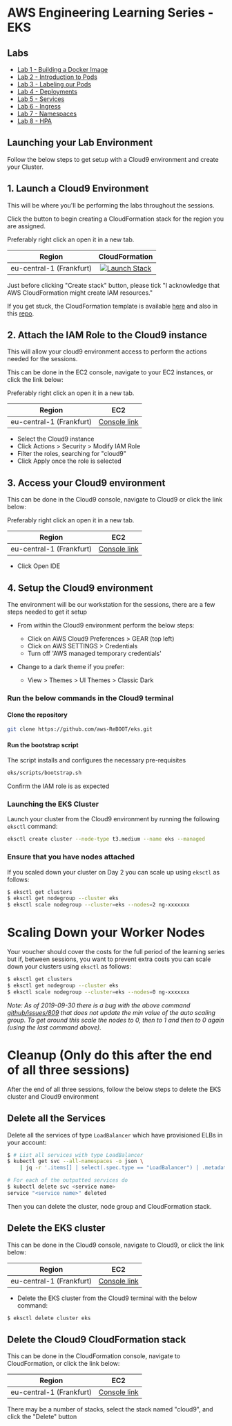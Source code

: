 # AWS Engineering Learning Series - EKS
## Labs

- [Lab 1 - Building a Docker Image](./labs/01-docker)
- [Lab 2 - Introduction to Pods](./labs/02-pods)
- [Lab 3 - Labeling our Pods](./labs/03-labels)
- [Lab 4 - Deployments](./labs/04-deployments)
- [Lab 5 - Services](./labs/05-services)
- [Lab 6 - Ingress](./labs/06-Ingress)
- [Lab 7 - Namespaces](./labs/07-namespaces)
- [Lab 8 - HPA](./labs/08-hpa)


## Launching your Lab Environment

Follow the below steps to get setup with a Cloud9 environment and create your Cluster.

## 1. Launch a Cloud9 Environment

This will be where you'll be performing the labs throughout the sessions.

Click the button to begin creating a CloudFormation stack for the region you are assigned.

Preferably right click an open it in a new tab.

| Region          | CloudFormation     |
| --------------- |:------------------:|
| eu-central-1 (Frankfurt)       | [![Launch Stack]([https://s3.amazonaws.com/cloudformation-examples/cloudformation-launch-stack.png)](https://console.aws.amazon.com/cloudformation/home?region=us-east-1#/stacks/create/review?stackName=cloud9&templateURL=https://awsrebooteks.s3.us-east-1.amazonaws.com/cloud9-template.yaml](https://awsrebooteks.s3.us-east-1.amazonaws.com/cfn.yml?response-content-disposition=inline&X-Amz-Security-Token=IQoJb3JpZ2luX2VjEEgaCXVzLWVhc3QtMSJHMEUCIQCDG9EIFg0MTA%2BQXAdMvKlwO4C2lQPzndZizBybr2%2B1oQIgLgmEvv3j3n%2BG15ayztV2mjX7ZqKsRTjXckJSUIxQLmsq5QIIcRAAGgw4MjM5MTk1NzYzODEiDII7nMjXdjE2tXkoFSrCArGPSgacKgjgTzxgSW%2F6ddWgIA2Rz%2BuevMZt7MRuChd%2BHVN1sJretUKi6sufvLVHmZNMLXGoQfTY5JcquEjOK2FfXAdNjT2QFvIHFkGQh7gn%2BslGNN%2B4gAHgUGpyI3Smuisq0V5PLrNUFFuAz4OY9RDZ8FpotXx00HzD3qUOUm6lWlu6i7l9ks9BANRZP0CBWBlrcWIL%2F%2B4IzKB1s9om0Exi9%2BDdJCy91QcVeDO0wBl6CHkTvW4O%2FTlip9%2BAkNf3T5XrRIDXSwakn8273cU6pd18D3F2X%2Fpb%2BSlUWp69vewrMoVMBWomHda2gZIpBaPDaZZTeZDssZZPa14BMW64mraOeRfYD%2FhniN%2FC8jtxiYbbsPCVuRMSSY3sgZS%2FXRs5NJUiwBnsGt30klLe4%2FcL5OP4Byk3988s5UgkQt6e%2FKXzGuwwgtOcowY6hwLsd0g%2BkVjucBYJP%2FQdtW99p%2ByAsYbXdRs4UOD%2B0Bsn1%2Fj%2BXZfN%2FZBRnWXcIJ7nEu9yFMFWTifUTbXXVajqFgCnRDf5SjVQSN3dSOSc3IK5POuCX5hQ6s6f77ALY2IyswbMJmHfWtbu2UdxXnlBQVzbuGA4nBBsad0dFQyEajnQFHDwplM3%2BFv89DPAjG%2Bk4lLVmlBPkI5uxf%2BeikjbD95tSw1lJZkDveVm3hjpELbul1Om3q%2Biuht1UaX9N8dC%2B3WWwmAfTqGQ4lpjP9VA6d%2Bf0VqUCBG3ihjNsEC4RJzjIfGIj1POjLd2oya17%2BkSQA9Hi7t8%2BRXpBiBtIOh3K275kCa2c3fG%2FA%3D%3D&X-Amz-Algorithm=AWS4-HMAC-SHA256&X-Amz-Date=20230519T075125Z&X-Amz-SignedHeaders=host&X-Amz-Expires=43200&X-Amz-Credential=ASIA37VLPAU6ZIMP6W5F%2F20230519%2Fus-east-1%2Fs3%2Faws4_request&X-Amz-Signature=a614a83e048fca14fcade561f757cc1748fa00d19c1b58c6aa3cfa859fa0c2f5)) |


Just before clicking "Create stack" button, please tick "I acknowledge that AWS CloudFormation might create IAM resources."

If you get stuck, the CloudFormation template is available [here](https://els-eks2020.s3-eu-west-1.amazonaws.com/cloud9-template.yaml) and also in this [repo](./cloudformation/cloud9-template.yaml).

## 2. Attach the IAM Role to the Cloud9 instance

This will allow your cloud9 environment access to perform the actions needed for the sessions.

This can be done in the EC2 console, navigate to your EC2 instances, or click the link below:

Preferably right click an open it in a new tab.

| Region          | EC2     |
| --------------- |:------------------:|
| eu-central-1 (Frankfurt)       | [Console link](https://eu-central-1.console.aws.amazon.com/ec2/v2/home?region=eu-central-1#Instances:tag:Name=cloud9;sort=instanceState) |


 * Select the Cloud9 instance
 * Click Actions > Security > Modify IAM Role
 * Filter the roles, searching for "cloud9"
 * Click Apply once the role is selected

## 3. Access your Cloud9 environment

This can be done in the Cloud9 console, navigate to Cloud9 or click the link below:

Preferably right click an open it in a new tab.


| Region          | EC2     |
| --------------- |:------------------:|
| eu-central-1 (Frankfurt)       | [Console link](https://eu-central-1.console.aws.amazon.com/cloud9/home?region=eu-central-1) |

 * Click Open IDE

## 4. Setup the Cloud9 environment

The environment will be our workstation for the sessions, there are a few steps needed to get it setup

* From within the Cloud9 environment perform the below steps:

  * Click on AWS Cloud9 Preferences > GEAR (top left) 
  * Click on AWS SETTINGS > Credentials
  * Turn off 'AWS managed temporary credentials'

* Change to a dark theme if you prefer:

  * View > Themes > UI Themes > Classic Dark

### Run the below commands in the Cloud9 terminal

#### Clone the repository

```bash
git clone https://github.com/aws-ReBOOT/eks.git
```

#### Run the bootstrap script

The script installs and configures the necessary pre-requisites

```bash
eks/scripts/bootstrap.sh
```

Confirm the IAM role is as expected

### Launching the EKS Cluster

Launch your cluster from the Cloud9 environment by running the following `eksctl` command:

```bash
eksctl create cluster --node-type t3.medium --name eks --managed
```

### Ensure that you have nodes attached

If you scaled down your cluster on Day 2 you can scale up using `eksctl` as follows:

```bash
$ eksctl get clusters
$ eksctl get nodegroup --cluster eks
$ eksctl scale nodegroup --cluster=eks --nodes=2 ng-xxxxxxx
```

# Scaling Down your Worker Nodes

Your voucher should cover the costs for the full period of the learning series but if, between sessions, you want to
prevent extra costs you can scale down your clusters using `eksctl` as follows:

```bash
$ eksctl get clusters
$ eksctl get nodegroup --cluster eks
$ eksctl scale nodegroup --cluster=eks --nodes=0 ng-xxxxxxx
```

_Note: As of 2019-09-30 there is a bug with the above command [github/issues/809](https://github.com/weaveworks/eksctl/issues/809) that does not update the min value of the auto scaling group. To get around this scale the nodes to 0, then to 1 and then to 0 again (using the last command above)._

# Cleanup (Only do this after the end of all three sessions)

After the end of all three sessions, follow the below steps to delete the EKS cluster and Cloud9 environment

## Delete all the Services

Delete all the services of type `LoadBalancer` which have provisioned ELBs in your account:

```bash
$ # List all services with type LoadBalancer
$ kubectl get svc --all-namespaces -o json \
    | jq -r '.items[] | select(.spec.type == "LoadBalancer") | .metadata.name'

# For each of the outputted services do
$ kubectl delete svc <service name>
service "<service name>" deleted
```

Then you can delete the cluster, node group and CloudFormation stack.


## Delete the EKS cluster

This can be done in the Cloud9 console, navigate to Cloud9, or click the link below:

| Region          | EC2     |
| --------------- |:------------------:|
| eu-central-1 (Frankfurt)       | [Console link](https://eu-central-1.console.aws.amazon.com/cloud9/home?region=eu-central-1) |


* Delete the EKS cluster from the Cloud9 terminal with the below command:

```bash
$ eksctl delete cluster eks
```

## Delete the Cloud9 CloudFormation stack

This can be done in the CloudFormation console, navigate to CloudFormation, or click the link below:

| Region          | EC2     |
| --------------- |:------------------:|
| eu-central-1 (Frankfurt)       | [Console link](https://eu-central-1.console.aws.amazon.com/cloudformation/home?region=eu-central-1) |


There may be a number of stacks, select the stack named "cloud9", and click the "Delete" button

